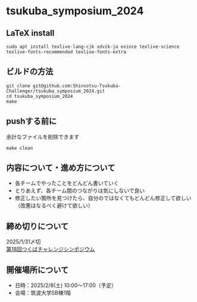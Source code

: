 # tsukuba_symposium_2024

## LaTeX install

```
sudo apt install texlive-lang-cjk xdvik-ja evince texlive-science texlive-fonts-recommended texlive-fonts-extra
```

## ビルドの方法

```
git clone git@github.com:Shinsotsu-Tsukuba-Challenger/tsukuba_symposium_2024.git
cd tsukuba_symposium_2024
make
```

## pushする前に

余計なファイルを削除できます

```
make clean
```

## 内容について・進め方について

* 各チームでやったことをどんどん書いていく
* とりあえず、各チーム間のつながりは気にしないで良い
* 修正したい箇所を見つけたら、自分のではなくてもどんどん修正して欲しい（改悪はなるべく避けて欲しい）

## 締め切りについて

2025/1/31〆切  
[第18回つくばチャレンジシンポジウム](https://tsukubachallenge.jp/2024/about/symposium)

## 開催場所について

* 日時：2025/2/8(土) 10:00～17:00（予定）
* 会場：筑波大学SB棟1階
